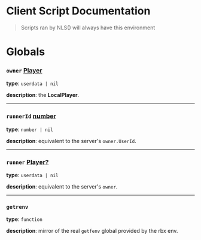 <!---
@darkceius, Axype
-->

# Client Script Documentation

> Scripts ran by NLS() will always have this environment

# Globals

### `owner` [Player](https://create.roblox.com/docs/reference/engine/classes/Player)

**type**: `userdata | nil`

**description**: the **LocalPlayer**.

---

### `runnerId` [number](https://create.roblox.com/docs/reference/engine/classes/number)

**type**: `number | nil`

**description**: equivalent to the server's `owner.UserId`.

---

### `runner` [Player?](https://create.roblox.com/docs/reference/engine/classes/Player)

**type**: `userdata | nil`

**description**: equivalent to the server's `owner`.

---

### `getrenv`

**type**: `function`

**description**: mirror of the real `getfenv` global provided by the rbx env.
